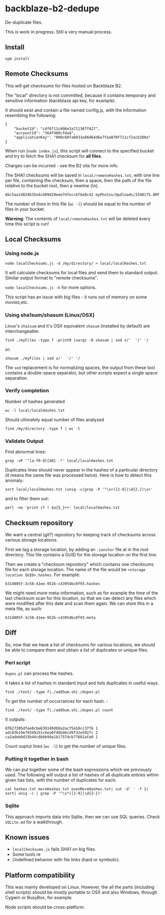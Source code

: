 # backblaze-b2-dedupe

De-duplicate files.

This is work in progress. Still a very manual process.

## Install

```
npm install
```


## Remote Checksums

This will get checksums for files hosted on Backblaze B2.

The "local" directory is not committed, because it contains temporary and sensitive information (backblaze api key, for example).

It should exist and contain a file named config.js, with the information resembling the following:

```
{
	"bucketId": "cdf6711c606e3a711367f427",
	"accountId": "364fd60cfdad",
	"applicationKey": "000c60fa6031e86d64d6e7faa070f711cf2acb390a"
}
```

When run (`node index.js`), this script will connect to the specified bucket and try to fetch the SHA1 checksum for **all files**. 

Charges can be incurred - see the B2 site for more info.

The SHA1 checksums will be saved in `local/remoteHashes.txt`, with one line per file, containing the checksum, then a space, then the path of the file relative to the bucket root, then a newline (\n).

```
6bc5aa1d824b35e4cb09429eee74feccbfbe8c42 myPhotos/Updloads/3340175.ORF
```

The number of lines in this file (`wc -l`) should be equal to the number of files in your bucket.

**Warning**: The contents of `local/remoteHashes.txt` will be deleted every time this script is run!

## Local Checksums

### Using node.js

```
node localChecksums.js -d /my/directory/ > local/localHashes.txt
```

It will calculate checksums for local files and send them to standard output. Similar output format to "remote checksums".

`node localChecksums.js -h` for more options.

This script has an issue with big files - it runs out of memory on some movies,etc.

### Using sha1sum/shasum (Linux/OSX)


Linux's `sha1sum` and it's OSX equivalent `shasum` (installed by default) are interchangeable:


```
find ./myFiles -type f -print0 |xargs -0 shasum | sed s/'  '/' '/
```

or:

```
shasum ./myFiles | sed s/'  '/' '/
```

The `sed` replacement is for normalizing spaces, the output from these tool contains a double-space separator, but other scripts expect a single space separation.



### Verify completion

Number of hashes generated

```
wc -l local/localHashes.txt
```

Should ultimately equal number of files analyzed

```
find /my/directory -type f | wc -l
```

### Validate Output

Find abnormal lines:

```
grep -vP '^[a-f0-9]{40} .*' local/localHashes.txt
```

Duplicates lines should never appear in the hashes of a particular directory (it means the same file was processed twice). Here is how to detect this anomaly:

```
sort local/localHashes.txt |uniq -c|grep -P '^\s+([2-9]|\d{2,})\s+'
```

and to filter them out:

```
perl -ne 'print if ! $a{$_}++' local/localHashes.txt
```

## Checksum repository

We want a central (git?) repository for keeping track of checksums across various storage locations.

First we tag a storage location, by adding an `.ianchor` file at in the root directory. This file contains a GUID for the storage location on the first line.

Then we create a "checksum repository" which contains one checksums file for each storage location. The name of the file would be `<storage location GUID>.hashes`. For example:

	b314805f-3c58-41ee-952b-c43954bc0f93.hashes
	
	
We might need more meta-information, such as for example the time of the last checksum scan for this location, so that we can detect any files which were modified after this date and scan them again. We can store this in a meta file, as such:

	b314805f-3c58-41ee-952b-c43954bc0f93.meta


## Diff

So, now that we have a list of checksums for various locations, we should be able to compare them and obtain a list of duplicates or unique files.

### Perl script

`dupes.pl` can process the hashes.

It takes a list of hashes in standard input and lists duplicates in useful ways.

```
find ./test/ -type f|./addSum.sh|./dupes.pl
```

To get the number of occurrances for each hash. :

```
find ./test/ -type f|./addSum.sh|./dupes.pl count
```

It outputs:

```
8f627205dfae0cbe639149db8a2acf5410cc37f6 1
adc83b19e793491b1c6ea0fd8b46cd9f32e592fc 2 
ca2adeb0d33b44c6bbb99a1b17574cb77681afa0 1
```

Count ouptut lines (`wc -l`) to get the number of unique files.



### Putting it together in bash

We can put together some of the bash expressions which we previously used. The following will output a list of hashes of all duplicate entries within given has lists, with the number of duplicates for each:

```
cat hashes.txt moreHashes.txt evenMoreHashes.txt| cut -d' ' -f 1| sort| uniq -c | grep -P '^\s*([2-9]|\d{2-})'
```

### Sqlite

This approach imports data into Sqlite, then we can use SQL queries.
Check `SQLite.md` for a walkthrough.

## Known issues

 - `localChecksums.js` fails SHA1 on big files.  
 - Some tools re
 - Undefined behavior with file links (hard or symbolic).

## Platform compatibility

This was mainly developed on Linux. However, the all the parts (including shell scripts) *should* be mostly portable to OSX and also Windows, through Cygwin or BusyBox, for example.

Node scripts should be cross-platform.